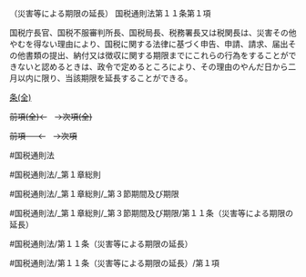 （災害等による期限の延長）
国税通則法第１１条第１項

国税庁長官、国税不服審判所長、国税局長、税務署長又は税関長は、災害その他やむを得ない理由により、国税に関する法律に基づく申告、申請、請求、届出その他書類の提出、納付又は徴収に関する期限までにこれらの行為をすることができないと認めるときは、政令で定めるところにより、その理由のやんだ日から二月以内に限り、当該期限を延長することができる。

[条(全)](国税通則法＿＿＿＿＿第１１条_.md)

~~前項(全)←~~　~~→次項(全)~~

~~前項 　 ←~~　~~→次項~~



#国税通則法

#国税通則法/_第１章総則

#国税通則法/_第１章総則/_第３節期間及び期限

#国税通則法/_第１章総則/_第３節期間及び期限/第１１条（災害等による期限の延長）

#国税通則法/第１１条（災害等による期限の延長）

#国税通則法/第１１条（災害等による期限の延長）/第１項

